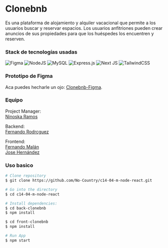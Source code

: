 # Clonebnb 

Es una plataforma de alojamiento y alquiler vacacional que permite a los usuarios buscar y reservar espacios. Los usuarios anfitriones pueden crear anuncios de sus propiedades para que los huéspedes los encuentren y reserven.

### Stack de tecnologías usadas

![Figma](https://img.shields.io/badge/figma-%23F24E1E.svg?style=for-the-badge&logo=figma&logoColor=white)
![NodeJS](https://img.shields.io/badge/node.js-6DA55F?style=for-the-badge&logo=node.js&logoColor=white)
![MySQL](https://img.shields.io/badge/mysql-%2300f.svg?style=for-the-badge&logo=mysql&logoColor=white)
![Express.js](https://img.shields.io/badge/express.js-%23404d59.svg?style=for-the-badge&logo=express&logoColor=%2361DAFB)
![Next JS](https://img.shields.io/badge/next%20js-000000?style=for-the-badge&logo=nextdotjs&logoColor=white)
![TailwindCSS](https://img.shields.io/badge/tailwindcss-%2338B2AC.svg?style=for-the-badge&logo=tailwind-css&logoColor=white)

### Prototipo de Figma
Aca puedes hecharle un ojo: [Clonebnb-Figma](https://www.figma.com/file/n6atJPpld0MlLEJOIRj8z4/Clonebnb?type=design&node-id=0%3A1&mode=design&t=F0uYYdb202RsKfxu-1).

### Equipo  
Project Manager:  
[Ninoska Ramos](https://www.linkedin.com/in/lenisramos/)

Backend:  
[Fernando Rodrcguez](https://www.linkedin.com/in/fernando-rodriguez-valdivia/)

Frontend:  
[Fernando Malán](https://malanfernando.github.io/Portfolio/)  
[Jose Hernández](http://linkedin.com/in/josemanuel-hernandez)

### Uso basico
```bash
# Clone repository
$ git clone https://github.com/No-Country/c14-04-m-node-react.git

# Go into the directory
$ cd c14-04-m-node-react

# Install dependencies:
$ cd back-clonebnb
$ npm install

$ cd front-clonebnb
$ npm install

# Run App
$ npm start
```
